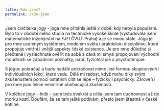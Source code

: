 ```yaml
---
title: Kdo jsem?
permalink: /kdo-jsem
---
```

Jsem cvičitelka jógy - jóga mne přitáhla ještě v době, kdy nebyla populární. Bylo to v období mého studia na technické vysoké škole (vystudovala jsem matematické inženýrství na FJFI ČVUT Praha) a je se mnou stále. Jóga je pro mne uceleným systémem, modelem světa i praktickou disciplínou, která propojuje vnitřní i vnější aspekty lidské existence. Je pro mne důležité si přečtené i vyslechnuté ověřit na sobě a dává mi smysl propojování východní moudrosti se západními poznatky, např. fyzioterapie a psychoterapie.

S jógou pokračuji a budu nadále pokračovat mimo jiné formou skupinových i individuálních lekcí, které vedu. Dělá mi radost, když mohu díky svým zkušenostem pomoci ostatním cítit se lépe – fyzicky i psychicky. Zároveň i pro mne jsou lekce nesmírně obohacující zkušeností.

V kolébce jógy – Indii – jsem byla dvakrát a cítila jsem tam duchovnost až do morku kostí. Doufám, že se tam ještě podívám, přesto jsem šťastná v české kotlině.

